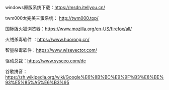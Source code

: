 

windows原版系统下载：https://msdn.itellyou.cn/

twm000太完美三蛋系统：   http://twm000.top/

国际版火狐浏览器：https://www.mozilla.org/en-US/firefox/all/

火绒杀毒软件 ：https://www.huorong.cn/

智量杀毒软件：https://www.wisevector.com/

驱动总裁：https://www.sysceo.com/dc

谷歌拼音： https://zh.wikipedia.org/wiki/Google%E6%8B%BC%E9%9F%B3%E8%BE%93%E5%85%A5%E6%B3%95

